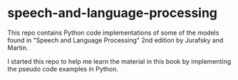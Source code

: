 # speech-and-language-processing
This repo contains Python code implementations of some of the models found in "Speech and Language Processing" 2nd edition by Jurafsky and Martin.

I started this repo to help me learn the material in this book by implementing the pseudo code examples in Python.
